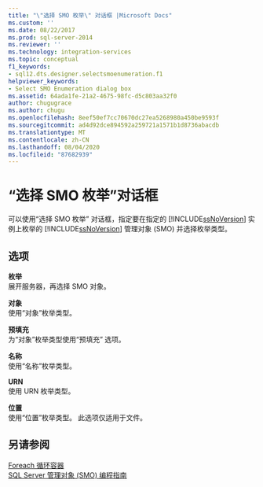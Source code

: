 ```yaml
---
title: "\"选择 SMO 枚举\" 对话框 |Microsoft Docs"
ms.custom: ''
ms.date: 08/22/2017
ms.prod: sql-server-2014
ms.reviewer: ''
ms.technology: integration-services
ms.topic: conceptual
f1_keywords:
- sql12.dts.designer.selectsmoenumeration.f1
helpviewer_keywords:
- Select SMO Enumeration dialog box
ms.assetid: 64ada1fe-21a2-4675-98fc-d5c803aa32f0
author: chugugrace
ms.author: chugu
ms.openlocfilehash: 8eef50ef7cc70670dc27ea5268980a450be9593f
ms.sourcegitcommit: ad4d92dce894592a259721a1571b1d8736abacdb
ms.translationtype: MT
ms.contentlocale: zh-CN
ms.lasthandoff: 08/04/2020
ms.locfileid: "87682939"
---
```

# <a name="select-smo-enumeration-dialog-box"></a>“选择 SMO 枚举”对话框
  可以使用“选择 SMO 枚举”  对话框，指定要在指定的 [!INCLUDE[ssNoVersion](../includes/ssnoversion-md.md)] 实例上枚举的 [!INCLUDE[ssNoVersion](../includes/ssnoversion-md.md)] 管理对象 (SMO) 并选择枚举类型。  
  
## <a name="options"></a>选项  
 **枚举**  
 展开服务器，再选择 SMO 对象。  
  
 **对象**  
 使用“对象”枚举类型。  
  
 **预填充**  
 为“对象”枚举类型使用“预填充”  选项。  
  
 **名称**  
 使用“名称”枚举类型。  
  
 **URN**  
 使用 URN 枚举类型。  
  
 **位置**  
 使用“位置”枚举类型。 此选项仅适用于文件。  
  
## <a name="see-also"></a>另请参阅  
 [Foreach 循环容器](control-flow/foreach-loop-container.md)   
 [SQL Server 管理对象 (SMO) 编程指南](../relational-databases/server-management-objects-smo/sql-server-management-objects-smo-programming-guide.md)  
  
  
